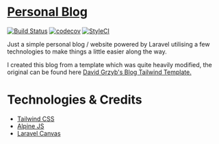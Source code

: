 # [Personal Blog](https://crawforddev.com)
[![Build Status](https://travis-ci.com/ChrisCrawford1/personal-blog.svg?branch=master)](https://travis-ci.com/ChrisCrawford1/personal-blog)
[![codecov](https://codecov.io/gh/ChrisCrawford1/personal-blog/branch/master/graph/badge.svg)](https://codecov.io/gh/ChrisCrawford1/personal-blog)
[![StyleCI](https://github.styleci.io/repos/266366085/shield?branch=develop)](https://github.styleci.io/repos/266366085)

Just a simple personal blog / website powered by Laravel utilising a few technologies to make things
a little easier along the way.

I created this blog from a template which was quite heavily modified, the original can be found here [David Grzyb's Blog Tailwind Template.](https://github.com/davidgrzyb/tailwind-blog-template)

# Technologies & Credits
- [Tailwind CSS](https://tailwindcss.com/) 
- [Alpine JS](https://github.com/alpinejs/alpine) 
- [Laravel Canvas](https://github.com/cnvs/canvas) 

